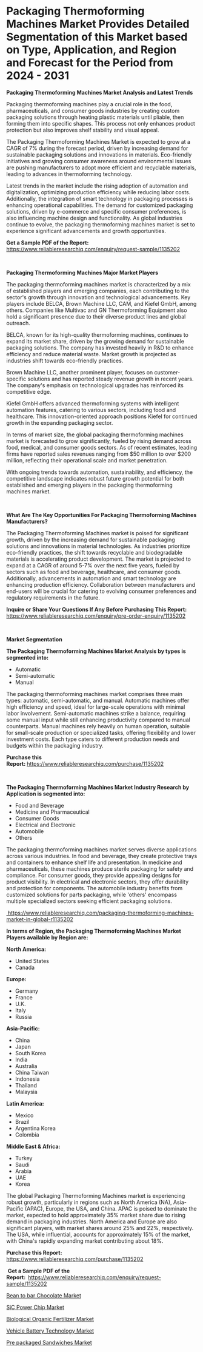 <p><h1>Packaging Thermoforming Machines Market Provides Detailed Segmentation of this Market based on Type, Application, and Region and Forecast for the Period from 2024 - 2031</h1></p><p><strong>Packaging Thermoforming Machines Market Analysis and Latest Trends</strong></p>
<p><p>Packaging thermoforming machines play a crucial role in the food, pharmaceuticals, and consumer goods industries by creating custom packaging solutions through heating plastic materials until pliable, then forming them into specific shapes. This process not only enhances product protection but also improves shelf stability and visual appeal.</p><p>The Packaging Thermoforming Machines Market is expected to grow at a CAGR of 7% during the forecast period, driven by increasing demand for sustainable packaging solutions and innovations in materials. Eco-friendly initiatives and growing consumer awareness around environmental issues are pushing manufacturers to adopt more efficient and recyclable materials, leading to advances in thermoforming technology.</p><p>Latest trends in the market include the rising adoption of automation and digitalization, optimizing production efficiency while reducing labor costs. Additionally, the integration of smart technology in packaging processes is enhancing operational capabilities. The demand for customized packaging solutions, driven by e-commerce and specific consumer preferences, is also influencing machine design and functionality. As global industries continue to evolve, the packaging thermoforming machines market is set to experience significant advancements and growth opportunities.</p></p>
<p><strong>Get a Sample PDF of the Report:&nbsp;</strong> <a href="https://www.reliableresearchiq.com/enquiry/request-sample/1135202?utm_campaign=1119&utm_medium=2&utm_source=Github&utm_content=ia&utm_term=09102024&utm_id=packaging-thermoforming-machines">https://www.reliableresearchiq.com/enquiry/request-sample/1135202</a></p>
<p>&nbsp;</p>
<p><strong>Packaging Thermoforming Machines Major Market Players</strong></p>
<p><p>The packaging thermoforming machines market is characterized by a mix of established players and emerging companies, each contributing to the sector's growth through innovation and technological advancements. Key players include BELCA, Brown Machine LLC, CAM, and Kiefel GmbH, among others. Companies like Multivac and GN Thermoforming Equipment also hold a significant presence due to their diverse product lines and global outreach.</p><p>BELCA, known for its high-quality thermoforming machines, continues to expand its market share, driven by the growing demand for sustainable packaging solutions. The company has invested heavily in R&D to enhance efficiency and reduce material waste. Market growth is projected as industries shift towards eco-friendly practices.</p><p>Brown Machine LLC, another prominent player, focuses on customer-specific solutions and has reported steady revenue growth in recent years. The company's emphasis on technological upgrades has reinforced its competitive edge.</p><p>Kiefel GmbH offers advanced thermoforming systems with intelligent automation features, catering to various sectors, including food and healthcare. This innovation-oriented approach positions Kiefel for continued growth in the expanding packaging sector.</p><p>In terms of market size, the global packaging thermoforming machines market is forecasted to grow significantly, fueled by rising demand across food, medical, and consumer goods sectors. As of recent estimates, leading firms have reported sales revenues ranging from $50 million to over $200 million, reflecting their operational scale and market penetration.</p><p>With ongoing trends towards automation, sustainability, and efficiency, the competitive landscape indicates robust future growth potential for both established and emerging players in the packaging thermoforming machines market.</p></p>
<p>&nbsp;</p>
<p><strong>What Are The Key Opportunities For Packaging Thermoforming Machines Manufacturers?</strong></p>
<p><p>The Packaging Thermoforming Machines market is poised for significant growth, driven by the increasing demand for sustainable packaging solutions and innovations in material technologies. As industries prioritize eco-friendly practices, the shift towards recyclable and biodegradable materials is accelerating product development. The market is projected to expand at a CAGR of around 5-7% over the next five years, fueled by sectors such as food and beverage, healthcare, and consumer goods. Additionally, advancements in automation and smart technology are enhancing production efficiency. Collaboration between manufacturers and end-users will be crucial for catering to evolving consumer preferences and regulatory requirements in the future.</p></p>
<p><strong>Inquire or Share Your Questions If Any Before Purchasing This Report:</strong> <a href="https://www.reliableresearchiq.com/enquiry/pre-order-enquiry/1135202?utm_campaign=1119&utm_medium=2&utm_source=Github&utm_content=ia&utm_term=09102024&utm_id=packaging-thermoforming-machines">https://www.reliableresearchiq.com/enquiry/pre-order-enquiry/1135202</a></p>
<p>&nbsp;</p>
<p><strong>Market Segmentation</strong></p>
<p><strong>The Packaging Thermoforming Machines Market Analysis by types is segmented into:</strong></p>
<p><ul><li>Automatic</li><li>Semi-automatic</li><li>Manual</li></ul></p>
<p><p>The packaging thermoforming machines market comprises three main types: automatic, semi-automatic, and manual. Automatic machines offer high efficiency and speed, ideal for large-scale operations with minimal labor involvement. Semi-automatic machines strike a balance, requiring some manual input while still enhancing productivity compared to manual counterparts. Manual machines rely heavily on human operation, suitable for small-scale production or specialized tasks, offering flexibility and lower investment costs. Each type caters to different production needs and budgets within the packaging industry.</p></p>
<p><strong>Purchase this Report:&nbsp;</strong><a href="https://www.reliableresearchiq.com/purchase/1135202?utm_campaign=1119&utm_medium=2&utm_source=Github&utm_content=ia&utm_term=09102024&utm_id=packaging-thermoforming-machines">https://www.reliableresearchiq.com/purchase/1135202</a></p>
<p>&nbsp;</p>
<p><strong>The Packaging Thermoforming Machines Market Industry Research by Application is segmented into:</strong></p>
<p><ul><li>Food and Beverage</li><li>Medicine and Pharmaceutical</li><li>Consumer Goods</li><li>Electrical and Electronic</li><li>Automobile</li><li>Others</li></ul></p>
<p><p>The packaging thermoforming machines market serves diverse applications across various industries. In food and beverage, they create protective trays and containers to enhance shelf life and presentation. In medicine and pharmaceuticals, these machines produce sterile packaging for safety and compliance. For consumer goods, they provide appealing designs for product visibility. In electrical and electronic sectors, they offer durability and protection for components. The automobile industry benefits from customized solutions for parts packaging, while 'others' encompass multiple specialized sectors seeking efficient packaging solutions.</p></p>
<p><a href="https://www.reliableresearchiq.com/packaging-thermoforming-machines-market-in-global-r1135202?utm_campaign=1119&utm_medium=2&utm_source=Github&utm_content=ia&utm_term=09102024&utm_id=packaging-thermoforming-machines">&nbsp;https://www.reliableresearchiq.com/packaging-thermoforming-machines-market-in-global-r1135202</a></p>
<p><strong>In terms of Region, the Packaging Thermoforming Machines Market Players available by Region are:</strong></p>
<p>
    <p> <strong> North America: </strong>
        <ul>
            <li>United States</li>
            <li>Canada</li>
        </ul>
        </p> 
    <p> <strong> Europe: </strong>
        <ul>
            <li>Germany</li>
            <li>France</li>
            <li>U.K.</li>
            <li>Italy</li>
            <li>Russia</li>
        </ul>
        </p> 
    <p> <strong> Asia-Pacific: </strong>
        <ul>
            <li>China</li>
            <li>Japan</li>
            <li>South Korea</li>
            <li>India</li>
            <li>Australia</li>
            <li>China Taiwan</li>
            <li>Indonesia</li>
            <li>Thailand</li>
            <li>Malaysia</li>
        </ul>
        </p> 
    <p> <strong> Latin America: </strong>
        <ul>
            <li>Mexico</li>
            <li>Brazil</li>
            <li>Argentina Korea</li>
            <li>Colombia</li>
        </ul>
        </p> 
    <p> <strong> Middle East & Africa: </strong>
        <ul>
            <li>Turkey</li>
            <li>Saudi</li>
            <li>Arabia</li>
            <li>UAE</li>
            <li>Korea</li>
        </ul>
    </p>
    </p>
<p><p>The global Packaging Thermoforming Machines market is experiencing robust growth, particularly in regions such as North America (NA), Asia-Pacific (APAC), Europe, the USA, and China. APAC is poised to dominate the market, expected to hold approximately 35% market share due to rising demand in packaging industries. North America and Europe are also significant players, with market shares around 25% and 22%, respectively. The USA, while influential, accounts for approximately 15% of the market, with China's rapidly expanding market contributing about 18%.</p></p>
<p><strong>Purchase this Report: </strong><a href="https://www.reliableresearchiq.com/purchase/1135202?utm_campaign=1119&utm_medium=2&utm_source=Github&utm_content=ia&utm_term=09102024&utm_id=packaging-thermoforming-machines">https://www.reliableresearchiq.com/purchase/1135202</a></p>
<p>&nbsp;<strong>Get a Sample PDF of the Report:&nbsp;&nbsp;</strong><a href="https://www.reliableresearchiq.com/enquiry/request-sample/1135202?utm_campaign=1119&utm_medium=2&utm_source=Github&utm_content=ia&utm_term=09102024&utm_id=packaging-thermoforming-machines">https://www.reliableresearchiq.com/enquiry/request-sample/1135202</a></p>
<p><strong></strong></p>
<p><p><a href="https://issuu.com/reportprime-2/docs/bean-to-bar-chocolate-market-size-2_8e48fe30529509?utm_campaign=1119&utm_medium=2&utm_source=Github&utm_content=ia&utm_term=09102024&utm_id=packaging-thermoforming-machines">Bean to bar Chocolate Market</a></p><p><a href="https://github.com/isbel3opkkem/Market-Research-Report-List-1/blob/main/sic-power-chip-market.md?utm_campaign=1119&utm_medium=2&utm_source=Github&utm_content=ia&utm_term=09102024&utm_id=packaging-thermoforming-machines">SiC Power Chip Market</a></p><p><a href="https://www.linkedin.com/pulse/investment-opportunities-biological-organic-fertilizer-sector-fh8zf?utm_campaign=1119&utm_medium=2&utm_source=Github&utm_content=ia&utm_term=09102024&utm_id=packaging-thermoforming-machines">Biological Organic Fertilizer Market</a></p><p><a href="https://www.linkedin.com/pulse/vehicle-battery-technology-market-refracting-trends-consumer-fiygf?utm_campaign=1119&utm_medium=2&utm_source=Github&utm_content=ia&utm_term=09102024&utm_id=packaging-thermoforming-machines">Vehicle Battery Technology Market</a></p><p><a href="https://issuu.com/reportprime-2/docs/pre-packaged-sandwiches-market-size_7d26885abec11f?utm_campaign=1119&utm_medium=2&utm_source=Github&utm_content=ia&utm_term=09102024&utm_id=packaging-thermoforming-machines">Pre packaged Sandwiches Market</a></p></p>
